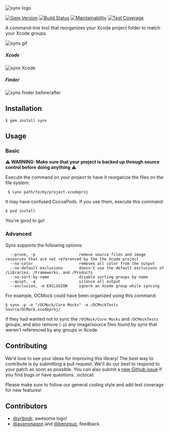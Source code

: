 ![synx logo](https://raw.githubusercontent.com/venmo/synx/marklarr/dev/docs/images/synx-logo.png?token=760261__eyJzY29wZSI6IlJhd0Jsb2I6dmVubW8vc3lueC9tYXJrbGFyci9kZXYvZG9jcy9pbWFnZXMvc3lueC1sb2dvLnBuZyIsImV4cGlyZXMiOjE0MDE5MzExNDF9--6c8a22318eaafed2185cb16d39189dcadb75c742)

[![Gem Version](https://badge.fury.io/rb/synx.svg)](http://badge.fury.io/rb/synx)
[![Build Status](https://travis-ci.org/venmo/synx.svg?branch=master)](https://travis-ci.org/venmo/synx)
[![Maintainability](https://api.codeclimate.com/v1/badges/897e75589a7f5cb7b3d4/maintainability)](https://codeclimate.com/github/kevnm67/synx/maintainability)
[![Test Coverage](https://api.codeclimate.com/v1/badges/897e75589a7f5cb7b3d4/test_coverage)](https://codeclimate.com/github/kevnm67/synx/test_coverage)

A command-line tool that reorganizes your Xcode project folder to match your Xcode groups.

![synx gif](https://raw.githubusercontent.com/venmo/synx/marklarr/dev/docs/images/synx.gif?token=760261__eyJzY29wZSI6IlJhd0Jsb2I6dmVubW8vc3lueC9tYXJrbGFyci9kZXYvZG9jcy9pbWFnZXMvc3lueC5naWYiLCJleHBpcmVzIjoxNDAxODU2NzAyfQ%3D%3D--fc7d8546f3d4860df9024b1ee82ea13b86a2da88)

##### Xcode

![synx Xcode](https://raw.githubusercontent.com/venmo/synx/marklarr/dev/docs/images/synx-Xcode.jpg?token=760261__eyJzY29wZSI6IlJhd0Jsb2I6dmVubW8vc3lueC9tYXJrbGFyci9kZXYvZG9jcy9pbWFnZXMvc3lueC1YY29kZS5qcGciLCJleHBpcmVzIjoxNDAxOTMxMDY5fQ%3D%3D--969e312f6ee33430855c495f25d9f5ff78fa9e96)

##### Finder

![synx finder before/after](https://raw.githubusercontent.com/venmo/synx/marklarr/dev/docs/images/synx-finder-before-after.png?token=760261__eyJzY29wZSI6IlJhd0Jsb2I6dmVubW8vc3lueC9tYXJrbGFyci9kZXYvZG9jcy9pbWFnZXMvc3lueC1maW5kZXItYmVmb3JlLWFmdGVyLnBuZyIsImV4cGlyZXMiOjE0MDE5MzEwOTd9--8cff7616e4af2f6f2eed624623092745184c0235)

## Installation

    $ gem install synx

## Usage

### Basic
:warning: **WARNING: Make sure that your project is backed up through source control before doing anything** :warning:

Execute the command on your project to have it reorganize the files on the file system:

     $ synx path/to/my/project.xcodeproj

It may have confused CocoaPods. If you use them, execute this command:

    $ pod install

You're good to go!

### Advanced

Synx supports the following options:

```
  --prune, -p                   remove source files and image resources that are not referenced by the the Xcode project
  --no-color                    removes all color from the output
  --no-default-exclusions       doesn't use the default exclusions of /Libraries, /Frameworks, and /Products
  --no-sort-by-name             disable sorting groups by name
  --quiet, -q                   silence all output
  --exclusion, -e EXCLUSION     ignore an Xcode group while syncing
```

For example, OCMock could have been organized using this command:

    $ synx -p -e "/OCMock/Core Mocks" -e /OCMockTests Source/OCMock.xcodeproj/

if they had wanted not to sync the `/OCMock/Core Mocks` and `/OCMockTests` groups, and also remove (`-p`) any image/source files found by synx that weren't referenced by any groups in Xcode.

## Contributing

We'd love to see your ideas for improving this library! The best way to contribute is by submitting a pull request. We'll do our best to respond to your patch as soon as possible. You can also submit a [new Github issue](https://github.com/venmo/synx/issues/new) if you find bugs or have questions. :octocat:

Please make sure to follow our general coding style and add test coverage for new features!


## Contributors

* [@vrjbndr](https://github.com/vrjbndr), awesome logo!
* [@ayanonagon](https://github.com/ayanonagon) and [@benzguo](https://github.com/benzguo), feedback.
